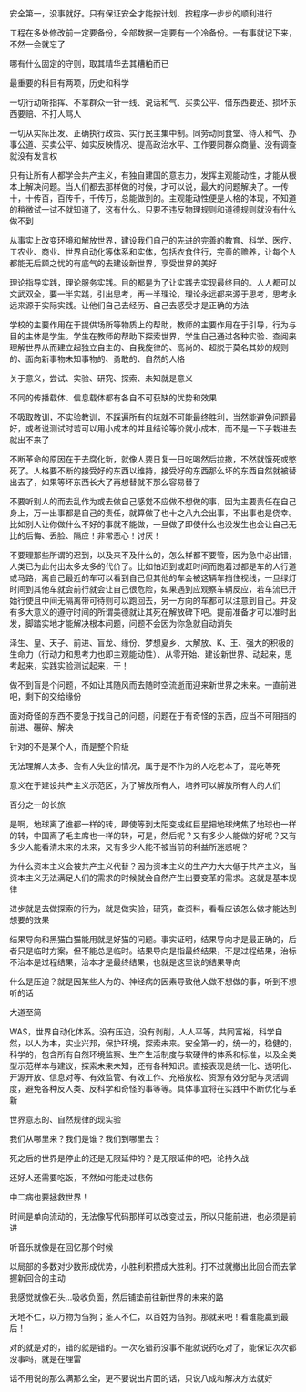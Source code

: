 安全第一，没事就好。只有保证安全才能按计划、按程序一步步的顺利进行

工程在多处修改前一定要备份，全部数据一定要有一个冷备份。一有事就记下来，不然一会就忘了

哪有什么固定的守则，取其精华去其糟粕而已

最重要的科目有两项，历史和科学

一切行动听指挥、不拿群众一针一线、说话和气、买卖公平、借东西要还、损坏东西要赔、不打人骂人

一切从实际出发、正确执行政策、实行民主集中制。同劳动同食堂、待人和气、办事公道、买卖公平、如实反映情况、提高政治水平、工作要同群众商量、没有调查就没有发言权

只有让所有人都学会共产主义，有独自建国的意志力，发挥主观能动性，才能从根本上解决问题。当人们都去那样做的时候，才可以说，最大的问题解决了。一传十，十传百，百传千，千传万，总能做到的。主观能动性便是人格的体现，不知道的稍微试一试不就知道了，这有什么。只要不违反物理规则和道德规则就没有什么做不到

从事实上改变环境和解放世界，建设我们自己的先进的完善的教育、科学、医疗、工农业、商业、世界自动化等体系和实体，包括衣食住行，完善的赡养，让每个人都能无后顾之忧的有底气的去建设新世界，享受世界的美好

理论指导实践，理论服务实践。目的都是为了让实践去实现最终目的。人人都可以文武双全，要一半实践，引出思考，再一半理论，理论永远都来源于思考，思考永远来源于实际实践。让他们自己去经历、自己去感受才是正确的方法

学校的主要作用在于提供场所等物质上的帮助，教师的主要作用在于引导，行为与目的主体是学生。学生在教师的帮助下探索世界，学生自己通过各种实验、查阅来理解世界从而建立起独立自主的、自我旋律的、高尚的、超脱于莫名其妙的规则的、面向新事物未知事物的、勇敢的、自然的人格

关于意义，尝试、实验、研究、探索、未知就是意义

不同的传播载体、信息载体都有各自不可获缺的优势和效果

不吸取教训，不实验教训，不踩遍所有的坑就不可能最终胜利，当然能避免问题最好，或者说测试时若可以用小成本的并且结论等价就小成本，而不是一下子栽进去就出不来了

不断革命的原因在于去腐化新，就像人要日复一日吃喝然后拉撒，不然就饿死或憋死了。人格要不断的接受好的东西以维持，接受好的东西那么坏的东西自然就被替出去了，如果等坏东西长大了再想替就不那么容易替了

不要听别人的而去乱作为或去做自己感觉不应做不想做的事，因为主要责任在自己身上，万一出事都是自己的责任，就算做了也十之八九会出事，不出事也是侥幸。比如别人让你做什么不好的事就不能做，一旦做了即使什么也没发生也会让自己无比的后悔、丢脸、隔应！非常恶心！讨厌！

不要理那些所谓的迟到，以及来不及什么的，怎么样都不要管，因为急中必出错，人类已为此付出太多太多的代价了。比如怕迟到或赶时间而跑着过都是车的人行道或马路，离自己最近的车可以看到自己但其他的车会被这辆车挡住视线，一旦绿灯时间到其他车就会前行就会让自己很危险，如果遇到应观察车辆反应，若车流已开始行使且中间无隔离带可待则可以跑回去，另一方向的车都可以注意到自己。并没有多大意义的遵守时间的所谓美德就让其死在解放碑下吧。提前准备才可以准时出发，脚踏实地才能解决根本问题，问题不会因为你急就自动消失

泽生、皇、天子、前进、盲龙、缘份、梦想夏乡、大解放、K、王、强大的积极的生命力（行动力和思考力也即主观能动性）、从零开始、建设新世界、动起来，思考起来，实践实验测试起来，干！

做不到盲是个问题，不如让其随风而去随时空流逝而迎来新世界之未来。一直前进吧，剩下的交给缘份

面对奇怪的东西不要急于找自己的问题，问题在于有奇怪的东西，应当不可阻挡的前进、碾碎、解决

针对的不是某个人，而是整个阶级

无法理解人太多、会有人失业的情况，属于是不作为的人吃老本了，混吃等死

意义在于建设共产主义示范区，为了解放所有人，培养可以解放所有人的人们

百分之一的长旅

是啊，地球离了谁都一样的转，即使等到太阳变成红巨星把地球烤焦了地球也一样的转，中国离了毛主席也一样的转，可是，然后呢？又有多少人能做的好呢？又有多少人能看清未来的未来，又有多少人能不被当前的利益所迷惑呢？

为什么资本主义会被共产主义代替？因为资本主义的生产力大大低于共产主义，当资本主义无法满足人们的需求的时候就会自然产生出要变革的需求。这就是基本规律

进步就是去做探索的行为，就是做实验，研究，查资料，看看应该怎么做才能达到想要的效果

结果导向和黑猫白猫能用就是好猫的问题。事实证明，结果导向才是最正确的，后者只是临时方案，但不能总是临时。结果导向是指最终结果，不是过程结果，治标不治本是过程结果，治本才是最终结果，也就是这里说的结果导向

什么是压迫？就是因某些人为的、神经病的因素导致他人做不想做的事，听到不想听的话

大道至简

WAS，世界自动化体系。没有压迫，没有剥削，人人平等，共同富裕，科学自然，以人为本，实业兴邦，保护环境，探索未来。安全第一的，统一的，稳健的，科学的，包含所有自然环境监察、生产生活制度与软硬件的体系和标准，以及全类型示范样本与建议，探索未来未知，还有各种知识。直接表现是统一化、透明化、开源开放、信息对等、有效监管、有效工作、充裕放松、资源有效分配与灵活调度，避免各种反人类、反科学和奇怪的事等等。具体事宜将在实践中不断优化与革新

世界意志的、自然规律的现实验

我们从哪里来？我们是谁？我们到哪里去？

死之后的世界是停止的还是无限延伸的？是无限延伸的吧，论持久战

还好人还需要吃饭，不然如何能走过悲伤

中二病也要拯救世界！

时间是单向流动的，无法像写代码那样可以改变过去，所以只能前进，也必须是前进

听音乐就像是在回忆那个时候

以局部的多数对少数形成优势，小胜利积攒成大胜利。打不过就撤出此回合而去掌握新回合的主动

我感觉就像石头...吸收负面，然后铺垫前往新世界的未来的路

天地不仁，以万物为刍狗；圣人不仁，以百姓为刍狗。那就来吧！看谁能赢到最后！

对的就是对的，错的就是错的。一次吃错药没事不能就说药吃对了，能保证次次都没事吗，就是在埋雷

话不用说的那么满那么全，更不要说出片面的话，只说八成和解决方法就好
